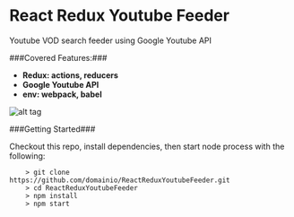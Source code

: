 # React Redux Youtube Feeder

Youtube VOD search feeder using Google Youtube API


###Covered Features:###

* __Redux: actions, reducers__
* __Google Youtube API__
* __env: webpack, babel__

![alt tag](https://www.dropbox.com/s/63o2ok5p71ps4uz/youtube-feeder-app.png?raw=1)


###Getting Started###

Checkout this repo, install dependencies, then start node process with the following:

```
	> git clone https://github.com/domainio/ReactReduxYoutubeFeeder.git
	> cd ReactReduxYoutubeFeeder
	> npm install
	> npm start
```

